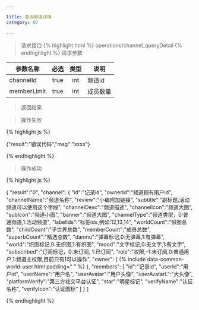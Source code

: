 ```yaml
---

title: 查询频道详情
category: 07

---
```


> 请求接口 {% highlight html %} operations/channel_queryDetail {% endhighlight %} 
> 请求参数

|参数名称			|必选		|类型		|说明									
|-------------------|:---------:|:---------:|--------------------------------------------
|channelId			|true		|int		|频道id
|memberLimit		|true		|int		|成员数量


> 返回结果

> 操作失败

{% highlight js %}

{"result":"错误代码","msg":"xxxx"}

{% endhighlight %}

> 操作成功

{% highlight js %} 

{
    "result":"0", 
    "channel":
    {
        "id":"记录id",
        "ownerId":"频道拥有用户id",
        "channelName":"频道名称",
        "review":"小编附加链接",
        "subtitle":"副标题,活动频道可以使用这个字段",
        "channelDesc":"频道描述",
        "channelIcon":"频道大图",
        "subIcon":"频道小图",
        "banner":"频道大图",
        "channelType":"频道类型，0:普通频道,1:活动频道",
        "labelIds":"标签ids,例如:12,13,14",
        "worldCount":"织图总数",
        "childCount":"子世界总数",
        "memberCount":"成员总数",
        "superbCount":"精选总数",
        "danmu":"弹幕标记,0:无弹幕,1:有弹幕",
        "world":"织图标记,0:无织图,1:有织图",
        "mood":"文字标记,0:无文字,1:有文字",
        "subscribed":"订阅标记，0:未订阅, 1:已订阅",
        "role":"权限,-1:未订阅,0:普通用户,1:频道主权限,目前只有1可以操作",
        "owner":
        {
            {% include data-common-world-user.html padding="            " %}
        },
        "members":
        [
            "id":"记录id",
            "userId":"用户id",
            "userName":"用户名",
            "userAvatar":"用户头像",
            "userAvatarL":"大头像",
            "platformVerify":"第三方社交平台认证",
            "star":"明星标记",
            "verifyName":"认证名称",
            "verifyIcon":"认证图标"
        ]
    }
}

{% endhighlight %}
